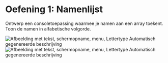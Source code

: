 # Oefening 1: Namenlijst

Ontwerp een consoletoepassing waarmee je namen aan een array toekent.
Toon de namen in alfabetische volgorde.

![Afbeelding met tekst, schermopname, menu, Lettertype Automatisch
gegenereerde
beschrijving](./media/image1.png) ![Afbeelding met tekst, schermopname,
menu, Lettertype Automatisch gegenereerde
beschrijving](./media/image2.png)

